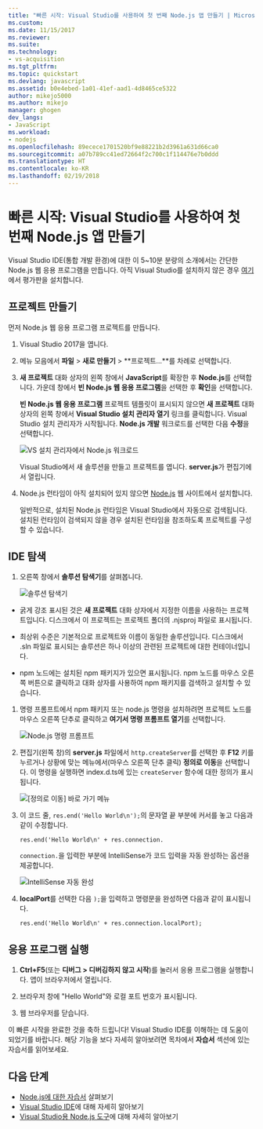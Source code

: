 ```yaml
---
title: "빠른 시작: Visual Studio를 사용하여 첫 번째 Node.js 앱 만들기 | Microsoft Docs"
ms.custom: 
ms.date: 11/15/2017
ms.reviewer: 
ms.suite: 
ms.technology:
- vs-acquisition
ms.tgt_pltfrm: 
ms.topic: quickstart
ms.devlang: javascript
ms.assetid: b0e4ebed-1a01-41ef-aad1-4d8465ce5322
author: mikejo5000
ms.author: mikejo
manager: ghogen
dev_langs:
- JavaScript
ms.workload:
- nodejs
ms.openlocfilehash: 89ecece1701520bf9e88221b2d3961a631d66ca0
ms.sourcegitcommit: a07b789cc41ed72664f2c700c1f114476e7b0ddd
ms.translationtype: HT
ms.contentlocale: ko-KR
ms.lasthandoff: 02/19/2018
---
```

# <a name="quickstart-use-visual-studio-to-create-your-first-nodejs-app"></a>빠른 시작: Visual Studio를 사용하여 첫 번째 Node.js 앱 만들기
Visual Studio IDE(통합 개발 환경)에 대한 이 5~10분 분량의 소개에서는 간단한 Node.js 웹 응용 프로그램을 만듭니다. 아직 Visual Studio를 설치하지 않은 경우 [여기](http://www.visualstudio.com)에서 평가판을 설치합니다.  

## <a name="create-a-project"></a>프로젝트 만들기
먼저 Node.js 웹 응용 프로그램 프로젝트를 만듭니다.

1. Visual Studio 2017을 엽니다.  

2. 메뉴 모음에서 **파일** > **새로 만들기** > **프로젝트...**를 차례로 선택합니다.  

3. **새 프로젝트** 대화 상자의 왼쪽 창에서 **JavaScript**를 확장한 후 **Node.js**를 선택합니다. 가운데 창에서 **빈 Node.js 웹 응용 프로그램**을 선택한 후 **확인**을 선택합니다.   

     **빈 Node.js 웹 응용 프로그램** 프로젝트 템플릿이 표시되지 않으면 **새 프로젝트** 대화 상자의 왼쪽 창에서 **Visual Studio 설치 관리자 열기** 링크를 클릭합니다. Visual Studio 설치 관리자가 시작됩니다. **Node.js 개발** 워크로드를 선택한 다음 **수정**을 선택합니다.  

     ![VS 설치 관리자에서 Node.js 워크로드](../ide/media/quickstart-nodejs-workload.png)  

    Visual Studio에서 새 솔루션을 만들고 프로젝트를 엽니다. **server.js**가 편집기에서 열립니다.

4. Node.js 런타임이 아직 설치되어 있지 않으면 [Node.js](https://nodejs.org/en/download/) 웹 사이트에서 설치합니다.

    일반적으로, 설치된 Node.js 런타임은 Visual Studio에서 자동으로 검색됩니다. 설치된 런타임이 검색되지 않을 경우 설치된 런타임을 참조하도록 프로젝트를 구성할 수 있습니다.

## <a name="explore-the-ide"></a>IDE 탐색  

1. 오른쪽 창에서 **솔루션 탐색기**를 살펴봅니다.

   ![솔루션 탐색기](../ide/media/quickstart-nodejs-solution-explorer.png)  

  - 굵게 강조 표시된 것은 **새 프로젝트** 대화 상자에서 지정한 이름을 사용하는 프로젝트입니다. 디스크에서 이 프로젝트는 프로젝트 폴더의 .njsproj 파일로 표시됩니다.

  - 최상위 수준은 기본적으로 프로젝트와 이름이 동일한 솔루션입니다. 디스크에서 .sln 파일로 표시되는 솔루션은 하나 이상의 관련된 프로젝트에 대한 컨테이너입니다.

  - npm 노드에는 설치된 npm 패키지가 있으면 표시됩니다. npm 노드를 마우스 오른쪽 버튼으로 클릭하고 대화 상자를 사용하여 npm 패키지를 검색하고 설치할 수 있습니다.

1. 명령 프롬프트에서 npm 패키지 또는 node.js 명령을 설치하려면 프로젝트 노드를 마우스 오른쪽 단추로 클릭하고 **여기서 명령 프롬프트 열기**를 선택합니다.

   ![Node.js 명령 프롬프트](../ide/media/quickstart-nodejs-command-prompt.png) 

1. 편집기(왼쪽 창)의 **server.js** 파일에서 `http.createServer`를 선택한 후 **F12** 키를 누르거나 상황에 맞는 메뉴에서(마우스 오른쪽 단추 클릭) **정의로 이동**을 선택합니다. 이 명령을 실행하면 index.d.ts에 있는 `createServer` 함수에 대한 정의가 표시됩니다.  

   ![[정의로 이동] 바로 가기 메뉴](../ide/media/quickstart-nodejs-gotodefinition.png)  

1. 이 코드 줄, `res.end('Hello World\n');`의 문자열 끝 부분에 커서를 놓고 다음과 같이 수정합니다.

    `res.end('Hello World\n' + res.connection.`

    `connection.`을 입력한 부분에 IntelliSense가 코드 입력을 자동 완성하는 옵션을 제공합니다.

   ![IntelliSense 자동 완성](../ide/media/quickstart-nodejs-intellisense.png)  

1. **localPort**를 선택한 다음 `);`을 입력하고 명령문을 완성하면 다음과 같이 표시됩니다.

    `res.end('Hello World\n' + res.connection.localPort);`

## <a name="run-the-application"></a>응용 프로그램 실행
1. **Ctrl+F5**(또는 **디버그 > 디버깅하지 않고 시작**)를 눌러서 응용 프로그램을 실행합니다. 앱이 브라우저에서 열립니다.  

1. 브라우저 창에 "Hello World"와 로컬 포트 번호가 표시됩니다.

1. 웹 브라우저를 닫습니다.  

이 빠른 시작을 완료한 것을 축하 드립니다! Visual Studio IDE를 이해하는 데 도움이 되었기를 바랍니다. 해당 기능을 보다 자세히 알아보려면 목차에서 **자습서** 섹션에 있는 자습서를 읽어보세요.  

## <a name="next-steps"></a>다음 단계 

- [Node.js에 대한 자습서](../nodejs/tutorial-nodejs.md) 살펴보기  
- [Visual Studio IDE](../ide/visual-studio-ide.md)에 대해 자세히 알아보기  
- [Visual Studio용 Node.js 도구](https://github.com/Microsoft/nodejstools/wiki)에 대해 자세히 알아보기